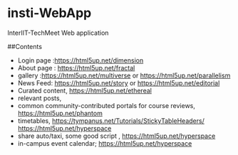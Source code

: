 # insti-WebApp
InterIIT-TechMeet Web application

##Contents
 * Login page :https://html5up.net/dimension
 * About page : https://html5up.net/fractal
 * gallery :https://html5up.net/multiverse or https://html5up.net/parallelism
 * News Feed: https://html5up.net/story or https://html5up.net/editorial
 * Curated content, https://html5up.net/ethereal
 * relevant posts,
 * common community-contributed portals for course reviews, https://html5up.net/phantom
 * timetables, https://tympanus.net/Tutorials/StickyTableHeaders/ https://html5up.net/hyperspace
 * share auto/taxi, some good script , https://html5up.net/hyperspace
 * in-campus event calendar; https://html5up.net/hyperspace

